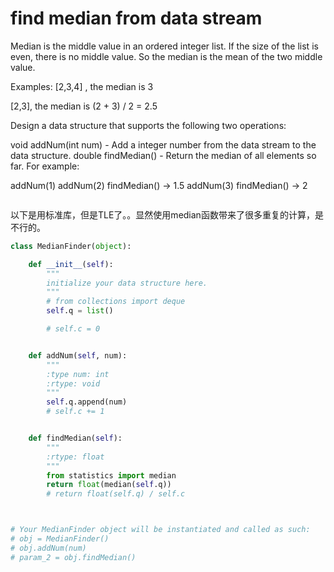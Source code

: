 # find median from data stream

Median is the middle value in an ordered integer list. If the size of the list is even, there is no middle value. So the median is the mean of the two middle value.

Examples:
[2,3,4] , the median is 3

[2,3], the median is (2 + 3) / 2 = 2.5

Design a data structure that supports the following two operations:

void addNum(int num) - Add a integer number from the data stream to the data structure.
double findMedian() - Return the median of all elements so far.
For example:

addNum(1)
addNum(2)
findMedian() -> 1.5
addNum(3)
findMedian() -> 2

```Python

```

以下是用标准库，但是TLE了。。显然使用median函数带来了很多重复的计算，是不行的。
```Python
class MedianFinder(object):

    def __init__(self):
        """
        initialize your data structure here.
        """
        # from collections import deque
        self.q = list()

        # self.c = 0


    def addNum(self, num):
        """
        :type num: int
        :rtype: void
        """
        self.q.append(num)
        # self.c += 1


    def findMedian(self):
        """
        :rtype: float
        """
        from statistics import median
        return float(median(self.q))
        # return float(self.q) / self.c



# Your MedianFinder object will be instantiated and called as such:
# obj = MedianFinder()
# obj.addNum(num)
# param_2 = obj.findMedian()
```
